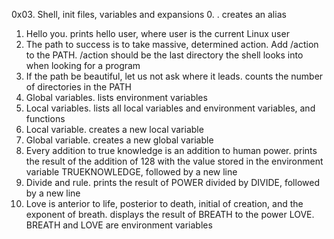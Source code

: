 0x03. Shell, init files, variables and expansions
0. <o>. creates an alias
1. Hello you. prints hello user, where user is the current Linux user
2. The path to success is to take massive, determined action. Add /action to the PATH. /action should be the last directory the shell looks into when looking for a program
3. If the path be beautiful, let us not ask where it leads. counts the number of directories in the PATH
4. Global variables. lists environment variables
5. Local variables. lists all local variables and environment variables, and functions
6. Local variable. creates a new local variable
7. Global variable. creates a new global variable
8. Every addition to true knowledge is an addition to human power. prints the result of the addition of 128 with the value stored in the environment variable TRUEKNOWLEDGE, followed by a new line
9. Divide and rule. prints the result of POWER divided by DIVIDE, followed by a new line
10. Love is anterior to life, posterior to death, initial of creation, and the exponent of breath. displays the result of BREATH to the power LOVE. BREATH and LOVE are environment variables
